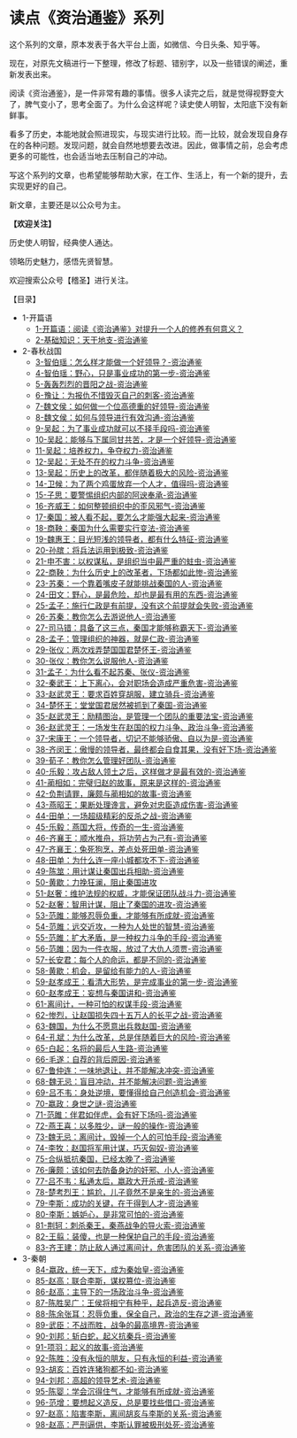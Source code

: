 # 读点《资治通鉴》系列

这个系列的文章，原本发表于各大平台上面，如微信、今日头条、知乎等。

现在，对原先文稿进行一下整理，修改了标题、错别字，以及一些错误的阐述，重新发表出来。

阅读《资治通鉴》，是一件非常有趣的事情。很多人读完之后，就是觉得视野变大了，脾气变小了，思考全面了。为什么会这样呢？读史使人明智，太阳底下没有新鲜事。

看多了历史，本能地就会照进现实，与现实进行比较。而一比较，就会发现自身存在的各种问题。发现问题，就会自然地想要去改进。因此，做事情之前，总会考虑更多的可能性，也会适当地去压制自己的冲动。

写这个系列的文章，也希望能够帮助大家，在工作、生活上，有一个新的提升，去实现更好的自己。

新文章，主要还是以公众号为主。

**【欢迎关注】**

历史使人明智，经典使人通达。

领略历史魅力，感悟先贤智慧。

欢迎搜索公众号【稽圣】进行关注。

【目录】

* 1-开篇语
  - [1-开篇语：阅读《资治通鉴》对提升一个人的修养有何意义？](/1-开篇语/1-开篇语：阅读《资治通鉴》对提升一个人的修养有何意义？.md)
  - [2-基础知识：天干地支-资治通鉴](/1-开篇语/2-基础知识：天干地支-资治通鉴.md)
* 2-春秋战国
  - [3-智伯瑶：怎么样才能做一个好领导？-资治通鉴](/2-春秋战国/3-智伯瑶：怎么样才能做一个好领导？-资治通鉴.md)
  - [4-智伯瑶：野心，只是事业成功的第一步-资治通鉴](/2-春秋战国/4-智伯瑶：野心，只是事业成功的第一步-资治通鉴.md)
  - [5-轰轰烈烈的晋阳之战-资治通鉴](/2-春秋战国/5-轰轰烈烈的晋阳之战-资治通鉴.md)
  - [6-豫让：为报仇不惜毁灭自己的刺客-资治通鉴](/2-春秋战国/6-豫让：为报仇不惜毁灭自己的刺客-资治通鉴.md)
  - [7-魏文侯：如何做一个位高德重的好领导-资治通鉴](/2-春秋战国/7-魏文侯：如何做一个位高德重的好领导-资治通鉴.md)
  - [8-魏文侯：如何与领导进行有效沟通-资治通鉴](/2-春秋战国/8-魏文侯：如何与领导进行有效沟通-资治通鉴.md)
  - [9-吴起：为了事业成功就可以不择手段吗-资治通鉴](/2-春秋战国/9-吴起：为了事业成功就可以不择手段吗-资治通鉴.md)
  - [10-吴起：能够与下属同甘共苦，才是一个好领导-资治通鉴](/2-春秋战国/10-吴起：能够与下属同甘共苦，才是一个好领导-资治通鉴.md)
  - [11-吴起：培养权力，争夺权力-资治通鉴](/2-春秋战国/11-吴起：培养权力，争夺权力-资治通鉴.md)
  - [12-吴起：无处不在的权力斗争-资治通鉴](/2-春秋战国/12-吴起：无处不在的权力斗争-资治通鉴.md)
  - [13-吴起：历史上的改革，都伴随着极大的风险-资治通鉴](/2-春秋战国/13-吴起：历史上的改革，都伴随着极大的风险-资治通鉴.md)
  - [14-卫候：为了两个鸡蛋放弃一个人才，值得吗-资治通鉴](/2-春秋战国/14-卫候：为了两个鸡蛋放弃一个人才，值得吗-资治通鉴.md)
  - [15-子思：要警惕组织内部的阿谀奉承-资治通鉴](/2-春秋战国/15-子思：要警惕组织内部的阿谀奉承-资治通鉴.md)
  - [16-齐威王：如何整顿组织中的歪风邪气-资治通鉴](/2-春秋战国/16-齐威王：如何整顿组织中的歪风邪气-资治通鉴.md)
  - [17-秦国：被人看不起，要怎么才能强大起来-资治通鉴](/2-春秋战国/17-秦国：被人看不起，要怎么才能强大起来-资治通鉴.md)
  - [18-商鞅：秦国为什么需要实行变法-资治通鉴](/2-春秋战国/18-商鞅：秦国为什么需要实行变法-资治通鉴.md)
  - [19-魏惠王：目光短浅的领导者，都有什么特征-资治通鉴](/2-春秋战国/19-魏惠王：目光短浅的领导者，都有什么特征-资治通鉴.md)
  - [20-孙膑：将兵法运用到极致-资治通鉴](/2-春秋战国/20-孙膑：将兵法运用到极致-资治通鉴.md)
  - [21-申不害：以权谋私，是组织当中最严重的蛀虫-资治通鉴](/2-春秋战国/21-申不害：以权谋私，是组织当中最严重的蛀虫-资治通鉴.md)
  - [22-商鞅：为什么历史上的改革者，下场都如此惨-资治通鉴](/2-春秋战国/22-商鞅：为什么历史上的改革者，下场都如此惨-资治通鉴.md)
  - [23-苏秦：一个靠着嘴皮子就能挑战秦国的人-资治通鉴](/2-春秋战国/23-苏秦：一个靠着嘴皮子就能挑战秦国的人-资治通鉴.md)
  - [24-田文：野心，是最危险，却也是最有用的东西-资治通鉴](/2-春秋战国/24-田文：野心，是最危险，却也是最有用的东西-资治通鉴.md)
  - [25-孟子：施行仁政是有前提，没有这个前提就会失败-资治通鉴](/2-春秋战国/25-孟子：施行仁政是有前提，没有这个前提就会失败-资治通鉴.md)
  - [26-苏秦：教你怎么去游说他人-资治通鉴](/2-春秋战国/26-苏秦：教你怎么去游说他人-资治通鉴.md)
  - [27-司马错：具备了这三点，秦国才能够称霸天下-资治通鉴](/2-春秋战国/27-司马错：具备了这三点，秦国才能够称霸天下-资治通鉴.md)
  - [28-孟子：管理组织的神器，就是仁政-资治通鉴](/2-春秋战国/28-孟子：管理组织的神器，就是仁政-资治通鉴.md)
  - [29-张仪：两次戏弄楚国国君楚怀王-资治通鉴](/2-春秋战国/29-张仪：两次戏弄楚国国君楚怀王-资治通鉴.md)
  - [30-张仪：教你怎么说服他人-资治通鉴](/2-春秋战国/30-张仪：教你怎么说服他人-资治通鉴.md)
  - [31-孟子：为什么看不起苏秦、张仪-资治通鉴](/2-春秋战国/31-孟子：为什么看不起苏秦、张仪-资治通鉴.md)
  - [32-秦武王：上下离心，会对职场会造成严重危害-资治通鉴](/2-春秋战国/32-秦武王：上下离心，会对职场会造成严重危害-资治通鉴.md)
  - [33-赵武灵王：要求百姓穿胡服，建立骑兵-资治通鉴](/2-春秋战国/33-赵武灵王：要求百姓穿胡服，建立骑兵-资治通鉴.md)
  - [34-楚怀王：堂堂国君居然被抓到了秦国-资治通鉴](/2-春秋战国/34-楚怀王：堂堂国君居然被抓到了秦国-资治通鉴.md)
  - [35-赵武灵王：励精图治，是管理一个团队的重要法宝-资治通鉴](/2-春秋战国/35-赵武灵王：励精图治，是管理一个团队的重要法宝-资治通鉴.md)
  - [36-赵武灵王：一场发生在赵国的权力斗争、政治斗争-资治通鉴](/2-春秋战国/36-赵武灵王：一场发生在赵国的权力斗争、政治斗争-资治通鉴.md)
  - [37-宋康王：一个领导者，切记不能够骄傲、自以为是-资治通鉴](/2-春秋战国/37-宋康王：一个领导者，切记不能够骄傲、自以为是-资治通鉴.md)
  - [38-齐闵王：傲慢的领导者，最终都会自食其果，没有好下场-资治通鉴](/2-春秋战国/38-齐闵王：傲慢的领导者，最终都会自食其果，没有好下场-资治通鉴.md)
  - [39-荀子：教你怎么管理好团队-资治通鉴](/2-春秋战国/39-荀子：教你怎么管理好团队-资治通鉴.md)
  - [40-乐毅：攻占敌人领土之后，这样做才是最有效的-资治通鉴](/2-春秋战国/40-乐毅：攻占敌人领土之后，这样做才是最有效的-资治通鉴.md)
  - [41-蔺相如：完璧归赵的故事，原来是这样的-资治通鉴](/2-春秋战国/41-蔺相如：完璧归赵的故事，原来是这样的-资治通鉴.md)
  - [42-负荆请罪，廉颇与蔺相如的故事-资治通鉴](/2-春秋战国/42-负荆请罪，廉颇与蔺相如的故事-资治通鉴.md)
  - [43-燕昭王：果断处理谗言，避免对忠臣造成伤害-资治通鉴](/2-春秋战国/43-燕昭王：果断处理谗言，避免对忠臣造成伤害-资治通鉴.md)
  - [44-田单：一场超级精彩的反杀之战-资治通鉴](/2-春秋战国/44-田单：一场超级精彩的反杀之战-资治通鉴.md)
  - [45-乐毅：燕国大将，传奇的一生-资治通鉴](/2-春秋战国/45-乐毅：燕国大将，传奇的一生-资治通鉴.md)
  - [46-齐襄王：顺水推舟，将功劳占为己有-资治通鉴](/2-春秋战国/46-齐襄王：顺水推舟，将功劳占为己有-资治通鉴.md)
  - [47-齐襄王：兔死狗烹，差点处死田单-资治通鉴](/2-春秋战国/47-齐襄王：兔死狗烹，差点处死田单-资治通鉴.md)
  - [48-田单：为什么连一座小城都攻不下-资治通鉴](/2-春秋战国/48-田单：为什么连一座小城都攻不下-资治通鉴.md)
  - [49-陈筮：用计谋让秦国出兵相助-资治通鉴](/2-春秋战国/49-陈筮：用计谋让秦国出兵相助-资治通鉴.md)
  - [50-黄歇：力挽狂澜，阻止秦国进攻](/2-春秋战国/50-黄歇：力挽狂澜，阻止秦国进攻.md)
  - [51-赵奢：维护法规的权威，才能保证团队战斗力-资治通鉴](/2-春秋战国/51-赵奢：维护法规的权威，才能保证团队战斗力-资治通鉴.md)
  - [52-赵奢：智用计谋，阻止了秦国的进攻-资治通鉴](/2-春秋战国/52-赵奢：智用计谋，阻止了秦国的进攻-资治通鉴.md)
  - [53-范雎：能够忍辱负重，才能够有所成就-资治通鉴](/2-春秋战国/53-范雎：能够忍辱负重，才能够有所成就-资治通鉴.md)
  - [54-范雎：远交近攻，一种为人处世的智慧-资治通鉴](/2-春秋战国/54-范雎：远交近攻，一种为人处世的智慧-资治通鉴.md)
  - [55-范雎：扩大矛盾，是一种权力斗争的手段-资治通鉴](/2-春秋战国/55-范雎：扩大矛盾，是一种权力斗争的手段-资治通鉴.md)
  - [56-范雎：因为一件衣服，放过了大仇人须贾-资治通鉴](/2-春秋战国/56-范雎：因为一件衣服，放过了大仇人须贾-资治通鉴.md)
  - [57-长安君：每个人的命运，都是不同的-资治通鉴](/2-春秋战国/57-长安君：每个人的命运，都是不同的-资治通鉴.md)
  - [58-黄歇：机会，是留给有能力的人-资治通鉴](/2-春秋战国/58-黄歇：机会，是留给有能力的人-资治通鉴.md)
  - [59-赵孝成王：看清大形势，是完成事业的第一步-资治通鉴](/2-春秋战国/59-赵孝成王：看清大形势，是完成事业的第一步-资治通鉴.md)
  - [60-赵孝成王：妄想与秦国讲和-资治通鉴](/2-春秋战国/60-赵孝成王：妄想与秦国讲和-资治通鉴.md)
  - [61-离间计，一种可怕的权谋手段-资治通鉴](/2-春秋战国/61-离间计，一种可怕的权谋手段-资治通鉴.md)
  - [62-惨烈，让赵国损失四十五万人的长平之战-资治通鉴](/2-春秋战国/62-惨烈，让赵国损失四十五万人的长平之战-资治通鉴.md)
  - [63-魏国，为什么不愿意出兵救赵国-资治通鉴](/2-春秋战国/63-魏国，为什么不愿意出兵救赵国-资治通鉴.md)
  - [64-孔斌：为什么改革，总是伴随着巨大的风险-资治通鉴](/2-春秋战国/64-孔斌：为什么改革，总是伴随着巨大的风险-资治通鉴.md)
  - [65-白起：名将的最后人生路-资治通鉴](/2-春秋战国/65-白起：名将的最后人生路-资治通鉴.md)
  - [66-毛遂：自荐的背后原因-资治通鉴](/2-春秋战国/66-毛遂：自荐的背后原因-资治通鉴.md)
  - [67-鲁仲连：一味地退让，并不能解决冲突-资治通鉴](/2-春秋战国/67-鲁仲连：一味地退让，并不能解决冲突-资治通鉴.md)
  - [68-魏无忌：盲目冲动，并不能解决问题-资治通鉴](/2-春秋战国/68-魏无忌：盲目冲动，并不能解决问题-资治通鉴.md)
  - [69-吕不韦：身处逆境，要懂得给自己创造机会-资治通鉴](/2-春秋战国/69-吕不韦：身处逆境，要懂得给自己创造机会-资治通鉴.md)
  - [70-嬴政：身世之谜-资治通鉴](/2-春秋战国/70-嬴政：身世之谜-资治通鉴.md)
  - [71-范雎：伴君如伴虎，会有好下场吗-资治通鉴](/2-春秋战国/71-范雎：伴君如伴虎，会有好下场吗-资治通鉴.md)
  - [72-燕王喜：以多胜少，谜一般的操作-资治通鉴](/2-春秋战国/72-燕王喜：以多胜少，谜一般的操作-资治通鉴.md)
  - [73-魏无忌：离间计，毁掉一个人的可怕手段-资治通鉴](/2-春秋战国/73-魏无忌：离间计，毁掉一个人的可怕手段-资治通鉴.md)
  - [74-李牧：赵国将军用计谋，巧灭匈奴-资治通鉴](/2-春秋战国/74-李牧：赵国将军用计谋，巧灭匈奴-资治通鉴.md)
  - [75-合纵抵抗秦国，已经太晚了-资治通鉴](/2-春秋战国/75-合纵抵抗秦国，已经太晚了-资治通鉴.md)
  - [76-廉颇：该如何去防备身边的奸邪、小人-资治通鉴](/2-春秋战国/76-廉颇：该如何去防备身边的奸邪、小人-资治通鉴.md)
  - [77-吕不韦：私通太后，嬴政大开杀戒-资治通鉴](/2-春秋战国/77-吕不韦：私通太后，嬴政大开杀戒-资治通鉴.md)
  - [78-楚考烈王：尴尬，儿子竟然不是亲生的-资治通鉴](/2-春秋战国/78-楚考烈王：尴尬，儿子竟然不是亲生的-资治通鉴.md)
  - [79-李斯：成功的关键，在于得到人才-资治通鉴](/2-春秋战国/79-李斯：成功的关键，在于得到人才-资治通鉴.md)
  - [80-李斯：嫉妒心，是非常可怕的-资治通鉴](/2-春秋战国/80-李斯：嫉妒心，是非常可怕的-资治通鉴.md)
  - [81-荆轲：刺杀秦王，秦燕战争的导火索-资治通鉴](/2-春秋战国/81-荆轲：刺杀秦王，秦燕战争的导火索-资治通鉴.md)
  - [82-王翦：装傻，也是一种保护自己的手段-资治通鉴](/2-春秋战国/82-王翦：装傻，也是一种保护自己的手段-资治通鉴.md)
  - [83-齐王建：防止敌人通过离间计，危害团队的关系-资治通鉴](/2-春秋战国/83-齐王建：防止敌人通过离间计，危害团队的关系-资治通鉴.md)
* 3-秦朝
  - [84-嬴政，统一天下，成为秦始皇-资治通鉴](/3-秦朝/84-嬴政，统一天下，成为秦始皇-资治通鉴.md)
  - [85-赵高：联合李斯，谋权篡位-资治通鉴](/3-秦朝/85-赵高：联合李斯，谋权篡位-资治通鉴.md)
  - [86-赵高：主导下的一场政治斗争-资治通鉴](/3-秦朝/86-赵高：主导下的一场政治斗争-资治通鉴.md)
  - [87-陈胜吴广：王侯将相宁有种乎，起兵造反-资治通鉴](/3-秦朝/87-陈胜吴广：王侯将相宁有种乎，起兵造反-资治通鉴.md)
  - [88-陈余张耳：忍辱负重，保全自己，政治的生存之道-资治通鉴](/3-秦朝/88-陈余张耳：忍辱负重，保全自己，政治的生存之道-资治通鉴.md)
  - [89-武臣：不战而胜，战争的最高境界-资治通鉴](/3-秦朝/89-武臣：不战而胜，战争的最高境界-资治通鉴.md)
  - [90-刘邦：斩白蛇，起义抗秦兵-资治通鉴](/3-秦朝/90-刘邦：斩白蛇，起义抗秦兵-资治通鉴.md)
  - [91-项羽：起义的故事-资治通鉴](/3-秦朝/91-项羽：起义的故事-资治通鉴.md)
  - [92-陈胜：没有永恒的朋友，只有永恒的利益-资治通鉴](/3-秦朝/92-陈胜：没有永恒的朋友，只有永恒的利益-资治通鉴.md)
  - [93-胡亥：百姓连猪狗都不如-资治通鉴](/3-秦朝/93-胡亥：百姓连猪狗都不如-资治通鉴.md)
  - [94-刘邦：高超的领导艺术-资治通鉴](/3-秦朝/94-刘邦：高超的领导艺术-资治通鉴.md)
  - [95-陈婴：学会沉得住气，才能够有所成就-资治通鉴](/3-秦朝/95-陈婴：学会沉得住气，才能够有所成就-资治通鉴.md)
  - [96-范增：要想起义造反，总是要找些借口-资治通鉴](/3-秦朝/96-范增：要想起义造反，总是要找些借口-资治通鉴.md)
  - [97-赵高：陷害李斯，离间胡亥与李斯的关系-资治通鉴](/3-秦朝/97-赵高：陷害李斯，离间胡亥与李斯的关系-资治通鉴.md)
  - [98-赵高：严刑逼供，李斯认罪被极刑处死-资治通鉴](/3-秦朝/98-赵高：严刑逼供，李斯认罪被极刑处死-资治通鉴.md)